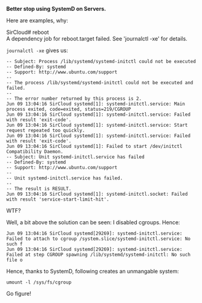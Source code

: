 **Better stop using SystemD on Servers.**

Here are examples, why:

SirCloud# reboot                                                                                                                
A dependency job for reboot.target failed. See 'journalctl -xe' for details.                                                                 

`journalctl -xe` gives us:

```
-- Subject: Process /lib/systemd/systemd-initctl could not be executed
-- Defined-By: systemd
-- Support: http://www.ubuntu.com/support
-- 
-- The process /lib/systemd/systemd-initctl could not be executed and failed.
-- 
-- The error number returned by this process is 2.
Jun 09 13:04:16 SirCloud systemd[1]: systemd-initctl.service: Main process exited, code=exited, status=219/CGROUP
Jun 09 13:04:16 SirCloud systemd[1]: systemd-initctl.service: Failed with result 'exit-code'.
Jun 09 13:04:16 SirCloud systemd[1]: systemd-initctl.service: Start request repeated too quickly.
Jun 09 13:04:16 SirCloud systemd[1]: systemd-initctl.service: Failed with result 'exit-code'.
Jun 09 13:04:16 SirCloud systemd[1]: Failed to start /dev/initctl Compatibility Daemon.
-- Subject: Unit systemd-initctl.service has failed
-- Defined-By: systemd
-- Support: http://www.ubuntu.com/support
-- 
-- Unit systemd-initctl.service has failed.
-- 
-- The result is RESULT.
Jun 09 13:04:16 SirCloud systemd[1]: systemd-initctl.socket: Failed with result 'service-start-limit-hit'.
```

WTF?

Well, a bit above the solution can be seen:  I disabled cgroups.  Hence:

```
Jun 09 13:04:16 SirCloud systemd[29269]: systemd-initctl.service: Failed to attach to cgroup /system.slice/systemd-initctl.service: No such f
Jun 09 13:04:16 SirCloud systemd[29269]: systemd-initctl.service: Failed at step CGROUP spawning /lib/systemd/systemd-initctl: No such file o
```

Hence, thanks to SystemD, following creates an unmangable system:

`umount -l /sys/fs/cgroup`

Go figure!
